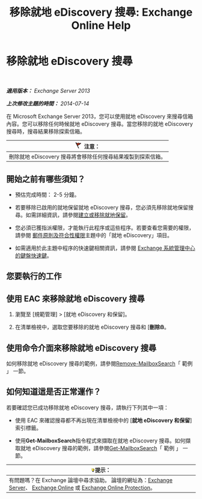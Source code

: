 ﻿---
title: '移除就地 eDiscovery 搜尋: Exchange Online Help'
TOCTitle: 移除就地 eDiscovery 搜尋
ms:assetid: 78461a78-1255-4a26-9d36-c6b8eb82a4f9
ms:mtpsurl: https://technet.microsoft.com/zh-tw/library/Dd298078(v=EXCHG.150)
ms:contentKeyID: 50473557
ms.date: 05/23/2018
mtps_version: v=EXCHG.150
ms.translationtype: MT
---

# 移除就地 eDiscovery 搜尋

 

_**適用版本：** Exchange Server 2013_

_**上次修改主題的時間：** 2014-07-14_

在 Microsoft Exchange Server 2013，您可以使用就地 eDiscovery 來搜尋信箱內容。您可以移除任何時候就地 eDiscovery 搜尋。當您移除的就地 eDiscovery 搜尋時，搜尋結果移除探索信箱。

<table>
<thead>
<tr class="header">
<th><img src="images/Dd876857.Caution(EXCHG.150).gif" title="注意" alt="注意" />注意：</th>
</tr>
</thead>
<tbody>
<tr class="odd">
<td>刪除就地 eDiscovery 搜尋將會移除任何搜尋結果複製到探索信箱。</td>
</tr>
</tbody>
</table>


## 開始之前有哪些須知？

  - 預估完成時間： 2-5 分鐘。

  - 若要移除已啟用的就地保留就地 eDiscovery 搜尋，您必須先移除就地保留搜尋。如需詳細資訊，請參閱[建立或移除就地保留](create-or-remove-an-in-place-hold-exchange-2013-help.md)。

  - 您必須已獲指派權限，才能執行此程序或這些程序。若要查看您需要的權限，請參閱 [郵件原則及符合性權限](messaging-policy-and-compliance-permissions-exchange-2013-help.md)主題中的「就地 eDiscovery」項目。

  - 如需適用於此主題中程序的快速鍵相關資訊，請參閱 [Exchange 系統管理中心的鍵盤快速鍵](keyboard-shortcuts-in-the-exchange-admin-center-exchange-online-protection-help.md)。

## 您要執行的工作

## 使用 EAC 來移除就地 eDiscovery 搜尋

1.  瀏覽至 \[規範管理\] \> \[就地 eDiscovery 和保留\]。

2.  在清單檢視中，選取您要移除的就地 eDiscovery 搜尋和 \[**刪除**![刪除圖示](images/JJ651670.14f639f6-61e8-4418-bbfb-0db14de9d2f5(EXCHG.150).gif "刪除圖示")。

## 使用命令介面來移除就地 eDiscovery 搜尋

如何移除就地 eDiscovery 搜尋的範例，請參閱[Remove-MailboxSearch](https://technet.microsoft.com/zh-tw/library/dd298130\(v=exchg.150\))「 範例 」 一節。

## 如何知道這是否正常運作？

若要確認您已成功移除就地 eDiscovery 搜尋，請執行下列其中一項：

  - 使用 EAC 來確認搜尋都不再出現在清單檢視中的 \[**就地 eDiscovery 和保留**\] 索引標籤。

  - 使用**Get-MailboxSearch**指令程式來擷取在就地 eDiscovery 搜尋。如何擷取就地 eDiscovery 搜尋的範例，請參閱[Get-MailboxSearch](https://technet.microsoft.com/zh-tw/library/dd351021\(v=exchg.150\))「 範例 」 一節。

<table>
<thead>
<tr class="header">
<th><img src="images/Bb124558.tip(EXCHG.150).gif" title="提示" alt="提示" />提示：</th>
</tr>
</thead>
<tbody>
<tr class="odd">
<td>有問題嗎？在 Exchange 論壇中尋求協助。 論壇的網址為：<a href="https://go.microsoft.com/fwlink/p/?linkid=60612">Exchange Server</a>、 <a href="https://go.microsoft.com/fwlink/p/?linkid=267542">Exchange Online</a> 或 <a href="https://go.microsoft.com/fwlink/p/?linkid=285351">Exchange Online Protection</a>。</td>
</tr>
</tbody>
</table>

